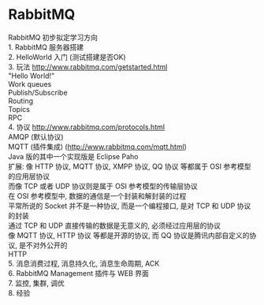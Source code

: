 # RabbitMQ

RabbitMQ 初步拟定学习方向<br> 
	1. RabbitMQ 服务器搭建<br> 
	2. HelloWorld 入门 (测试搭建是否OK)<br> 
	3. 玩法 http://www.rabbitmq.com/getstarted.html<br> 
		"Hello World!"<br> 
		Work queues<br> 
		Publish/Subscribe<br> 
		Routing<br> 
		Topics<br> 
		RPC<br> 
	4. 协议 http://www.rabbitmq.com/protocols.html<br> 
		AMQP (默认协议)<br> 
		MQTT (插件集成) (http://www.rabbitmq.com/mqtt.html)<br> 
			Java 版的其中一个实现版是  Eclipse Paho<br> 
			扩展: 像 HTTP 协议, MQTT 协议, XMPP 协议, QQ 协议 等都属于 OSI 参考模型的应用层协议<br> 
                 而像 TCP 或者 UDP 协议则是属于 OSI 参考模型的传输层协议<br> 
                 在 OSI 参考模型中, 数据的通信是一个封装和解封装的过程<br> 
                 平常所说的 Socket 并不是一种协议, 而是一个编程接口, 是对 TCP 和 UDP 协议的封装<br> 
                 通过 TCP 和 UDP 直接传输的数据是无意义的, 必须经过应用层的协议<br> 
                 像 MQTT 协议, HTTP 协议 等都是开源的协议, 而 QQ 协议是腾讯内部自定义的协议, 是不对外公开的<br> 
		HTTP<br> 
	5. 消息消费过程, 消息持久化, 消息生命周期, ACK<br> 
	6. RabbitMQ Management 插件与 WEB 界面<br> 
	7. 监控, 集群, 调优<br> 
  	8. 经验<br> 
